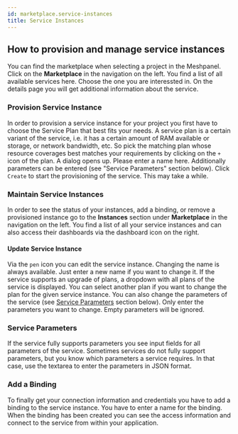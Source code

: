 ```yaml
---
id: marketplace.service-instances
title: Service Instances
---
```

## How to provision and manage service instances

You can find the marketplace when selecting a project in the Meshpanel. Click on the **Marketplace** in the navigation on the left. You find a list of all available services here. Choose the one you are interessted in. On the details page you will get additional information about the service.

### Provision Service Instance

In order to provision a service instance for your project you first have to choose the Service Plan that best fits your needs. A service plan is a certain variant of the service, i.e. it has a certain amount of RAM available or storage, or network bandwidth, etc. So pick the matching plan whose resource coverages best matches your requirements by clicking on the `+` icon of the plan. A dialog opens up. Please enter a name here. Additionally parameters can be entered (see "Service Parameters" section below). Click `Create` to start the provisioning of the service. This may take a while.

### Maintain Service Instances

In order to see the status of your instances, add a binding, or remove a provisioned instance go to the **Instances** section under **Marketplace** in the navigation on the left. You find a list of all your service instances and can also access their dashboards via the dashboard icon on the right.

#### Update Service Instance

Via the `pen` icon you can edit the service instance. Changing the name is always available. Just enter a new name if you want to change it. If the service supports an upgrade of plans, a dropdown with all plans of the service is displayed. You can select another plan if you want to change the plan for the given service instance. You can also change the parameters of the service (see [Service Parameters](#service-parameters) section below). Only enter the parameters you want to change. Empty parameters will be ignored.

### Service Parameters

If the service fully supports parameters you see input fields for all parameters of the service. Sometimes services do not fully support parameters, but you know which parameters a service requires. In that case, use the textarea to enter the parameters in JSON format.

### Add a Binding

To finally get your connection information and credentials you have to add a binding to the service instance. You have to enter a name for the binding. When the binding has been created you can see the access information and connect to the service from within your application.
